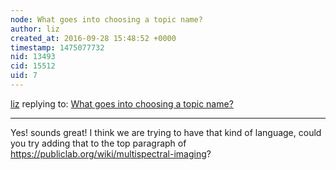 ```yaml
---
node: What goes into choosing a topic name?
author: liz
created_at: 2016-09-28 15:48:52 +0000
timestamp: 1475077732
nid: 13493
cid: 15512
uid: 7
---
```




[liz](../profile/liz) replying to: [What goes into choosing a topic name?](../notes/liz/09-27-2016/what-goes-into-choosing-a-topic-name)

----
Yes! sounds great! I think we are trying to have that kind of language, could you try adding that to the top paragraph of https://publiclab.org/wiki/multispectral-imaging?
